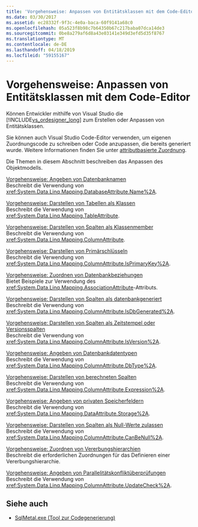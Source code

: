 ```yaml
---
title: 'Vorgehensweise: Anpassen von Entitätsklassen mit dem Code-Editor'
ms.date: 03/30/2017
ms.assetid: ec28332f-9f3c-4e0a-baca-60f9141a68c0
ms.openlocfilehash: 05a523f8b98c7b64350b67c217baba07dca14de3
ms.sourcegitcommit: 0be8a279af6d8a43e03141e349d3efd5d35f8767
ms.translationtype: MT
ms.contentlocale: de-DE
ms.lasthandoff: 04/18/2019
ms.locfileid: "59155167"
---
```

# <a name="how-to-customize-entity-classes-by-using-the-code-editor"></a>Vorgehensweise: Anpassen von Entitätsklassen mit dem Code-Editor
Können Entwickler mithilfe von Visual Studio die [!INCLUDE[vs_ordesigner_long](../../../../../../includes/vs-ordesigner-long-md.md)] zum Erstellen oder Anpassen von Entitätsklassen.  
  
 Sie können auch Visual Studio Code-Editor verwenden, um eigenen Zuordnungscode zu schreiben oder Code anzupassen, die bereits generiert wurde. Weitere Informationen finden Sie unter [attributbasierte Zuordnung](../../../../../../docs/framework/data/adonet/sql/linq/attribute-based-mapping.md).  
  
 Die Themen in diesem Abschnitt beschreiben das Anpassen des Objektmodells.  
  
 [Vorgehensweise: Angeben von Datenbanknamen](../../../../../../docs/framework/data/adonet/sql/linq/how-to-specify-database-names.md)  
 Beschreibt die Verwendung von <xref:System.Data.Linq.Mapping.DatabaseAttribute.Name%2A>.  
  
 [Vorgehensweise: Darstellen von Tabellen als Klassen](../../../../../../docs/framework/data/adonet/sql/linq/how-to-represent-tables-as-classes.md)  
 Beschreibt die Verwendung von <xref:System.Data.Linq.Mapping.TableAttribute>.  
  
 [Vorgehensweise: Darstellen von Spalten als Klassenmember](../../../../../../docs/framework/data/adonet/sql/linq/how-to-represent-columns-as-class-members.md)  
 Beschreibt die Verwendung von <xref:System.Data.Linq.Mapping.ColumnAttribute>.  
  
 [Vorgehensweise: Darstellen von Primärschlüsseln](../../../../../../docs/framework/data/adonet/sql/linq/how-to-represent-primary-keys.md)  
 Beschreibt die Verwendung von <xref:System.Data.Linq.Mapping.ColumnAttribute.IsPrimaryKey%2A>.  
  
 [Vorgehensweise: Zuordnen von Datenbankbeziehungen](../../../../../../docs/framework/data/adonet/sql/linq/how-to-map-database-relationships.md)  
 Bietet Beispiele zur Verwendung des <xref:System.Data.Linq.Mapping.AssociationAttribute>-Attributs.  
  
 [Vorgehensweise: Darstellen von Spalten als datenbankgeneriert](../../../../../../docs/framework/data/adonet/sql/linq/how-to-represent-columns-as-database-generated.md)  
 Beschreibt die Verwendung von <xref:System.Data.Linq.Mapping.ColumnAttribute.IsDbGenerated%2A>.  
  
 [Vorgehensweise: Darstellen von Spalten als Zeitstempel oder Versionsspalten](../../../../../../docs/framework/data/adonet/sql/linq/how-to-represent-columns-as-timestamp-or-version-columns.md)  
 Beschreibt die Verwendung von <xref:System.Data.Linq.Mapping.ColumnAttribute.IsVersion%2A>.  
  
 [Vorgehensweise: Angeben von Datenbankdatentypen](../../../../../../docs/framework/data/adonet/sql/linq/how-to-specify-database-data-types.md)  
 Beschreibt die Verwendung von <xref:System.Data.Linq.Mapping.ColumnAttribute.DbType%2A>.  
  
 [Vorgehensweise: Darstellen von berechneten Spalten](../../../../../../docs/framework/data/adonet/sql/linq/how-to-represent-computed-columns.md)  
 Beschreibt die Verwendung von <xref:System.Data.Linq.Mapping.ColumnAttribute.Expression%2A>.  
  
 [Vorgehensweise: Angeben von privaten Speicherfeldern](../../../../../../docs/framework/data/adonet/sql/linq/how-to-specify-private-storage-fields.md)  
 Beschreibt die Verwendung von <xref:System.Data.Linq.Mapping.DataAttribute.Storage%2A>.  
  
 [Vorgehensweise: Darstellen von Spalten als Null-Werte zulassen](../../../../../../docs/framework/data/adonet/sql/linq/how-to-represent-columns-as-allowing-null-values.md)  
 Beschreibt die Verwendung von <xref:System.Data.Linq.Mapping.ColumnAttribute.CanBeNull%2A>.  
  
 [Vorgehensweise: Zuordnen von Vererbungshierarchien](../../../../../../docs/framework/data/adonet/sql/linq/how-to-map-inheritance-hierarchies.md)  
 Beschreibt die erforderlichen Zuordnungen für das Definieren einer Vererbungshierarchie.  
  
 [Vorgehensweise: Angeben von Parallelitätskonfliktüberprüfungen](../../../../../../docs/framework/data/adonet/sql/linq/how-to-specify-concurrency-conflict-checking.md)  
 Beschreibt die Verwendung von <xref:System.Data.Linq.Mapping.ColumnAttribute.UpdateCheck%2A>.  
  
## <a name="see-also"></a>Siehe auch

- [SqlMetal.exe (Tool zur Codegenerierung)](../../../../../../docs/framework/tools/sqlmetal-exe-code-generation-tool.md)

